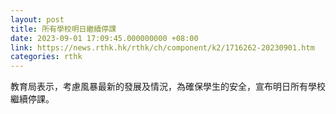 ```yaml
---
layout: post
title: 所有學校明日繼續停課
date: 2023-09-01 17:09:45.000000000 +08:00
link: https://news.rthk.hk/rthk/ch/component/k2/1716262-20230901.htm
categories: rthk
---
```


教育局表示，考慮風暴最新的發展及情況，為確保學生的安全，宣布明日所有學校繼續停課。
